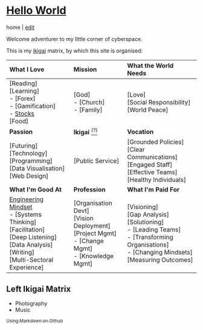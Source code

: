 # [Hello World](https://alwinwoo.github.io/)
home | [edit](https://github.com/alwinwoo/alwinwoo.github.io/edit/master/index.md)

Welcome adventurer to my little corner of cyberspace.

This is my [ikigai][ikigai] matrix, by which this site is organised:

What I Love             | Mission                                 | What the World Needs
:---                    | :---                                    | :---
[Reading]<br>[Learning]<br>- [Forex]<br>- [Gamification]<br>- [Stocks][stocks]<br>[Food]<br> | [God]<br>- [Church]<br>- [Family]<br> | [Love]<br>[Social Responsibility]<br>[World Peace]
**Passion**             | **Ikigai** [<sup>(?)</sup>][ikigai]     | **Vocation**
[Futuring]<br>[Technology]<br>[Programming]<br>[Data Visualisation]<br>[Web Design] | [Public Service]<br> | [Grounded Policies]<br>[Clear Communications]<br>[Engaged Staff]<br>[Effective Teams]<br>[Healthy Individuals]
**What I'm Good At**    | **Profession**                          | **What I'm Paid For**
[Engineering Mindset][eng]<br>- [Systems Thinking]<br>[Facilitation]<br>[Deep Listening]<br>[Data Analysis]<br>[Writing]<br>[Multi-Sectoral Experience]<br> | [Organisation Devt]<br>[Vision Deployment]<br>[Project Mgmt]<br>- [Change Mgmt]<br>- [Knowledge Mgmt] | [Visioning]<br>[Gap Analysis]<br>[Solutioning]<br>- [Leading Teams]<br>- [Transforming Organisations]<br>- [Changing Mindsets]<br>[Measuring Outcomes]<br>

## Left Ikigai Matrix
- Photography
- Music

[<sub>Using Markdown on Github</sub>][GH]

[eng]:      https://alwinwoo.github.io/pages/engineering.html       "Engineering Mindset"
[GH]:       https://alwinwoo.github.io/pages/github.html            "GitHub and Markdown"
[ikigai]:   https://alwinwoo.github.io/pages/ikigai.html            "Ikigai"
[stocks]:   https://alwinwoo.github.io/stocks.html                  "Stocks"
